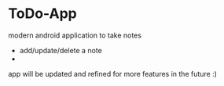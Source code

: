 # ToDo-App
modern android application to take notes

- add/update/delete a note
- 

app will be updated and refined for more features in the future :)
